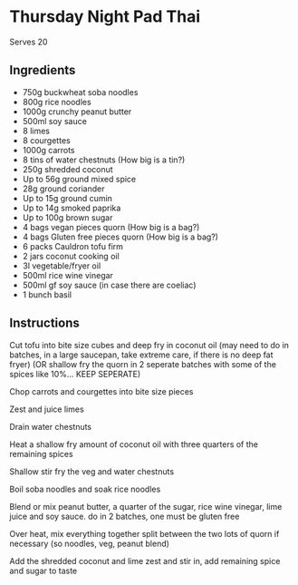 # Thursday Night Pad Thai

Serves 20

## Ingredients

- 750g buckwheat soba noodles
- 800g rice noodles
- 1000g crunchy peanut butter
- 500ml soy sauce
- 8 limes
- 8 courgettes
- 1000g carrots
- 8 tins of water chestnuts (How big is a tin?)
- 250g shredded coconut
- Up to 56g ground mixed spice
- 28g ground coriander
- Up to 15g ground cumin
- Up to 14g smoked paprika
- Up to 100g brown sugar
- 4 bags vegan pieces quorn (How big is a bag?)
- 4 bags Gluten free pieces quorn (How big is a bag?)
- 6 packs Cauldron tofu firm
- 2 jars coconut cooking oil
- 3l vegetable/fryer oil
- 500ml rice wine vinegar
- 500ml gf soy sauce (in case there are coeliac)
- 1	bunch basil

## Instructions

Cut tofu into bite size cubes and deep fry in coconut oil (may need to do in
batches, in a large saucepan, take extreme care, if there is no deep fat
fryer) (OR shallow fry the quorn in 2 seperate batches with some of the spices
like 10%... KEEP SEPERATE)

Chop carrots and courgettes into bite size pieces

Zest and juice limes

Drain water chestnuts

Heat a shallow fry amount of coconut oil with three quarters of the remaining
spices

Shallow stir fry the veg and water chestnuts

Boil soba noodles and soak rice noodles

Blend or mix peanut butter, a quarter of the sugar, rice wine vinegar, lime
juice and soy sauce.  do in 2 batches, one must be gluten free

Over heat, mix everything together split between the two lots of quorn if
necessary (so noodles, veg, peanut blend)

Add the shredded coconut and lime zest and stir in, add remaining spice and
sugar to taste
